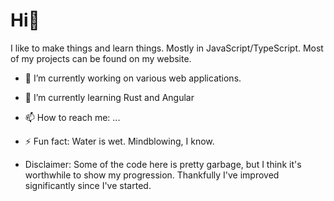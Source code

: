 

<h1>Hi👋</h1>

I like to make things and learn things. Mostly in JavaScript/TypeScript. Most of my projects can be found on my website.

- 🔭 I’m currently working on various web applications.
- 🌱 I’m currently learning Rust and Angular
- 📫 How to reach me: ...
- ⚡ Fun fact: Water is wet. Mindblowing, I know.

- Disclaimer: Some of the code here is pretty garbage, but I think it's worthwhile to show my progression. Thankfully I've improved significantly since I've started.

<!--
**biney999/biney999** is a ✨ _special_ ✨ repository because its `README.md` (this file) appears on your GitHub profile.

Here are some ideas to get you started:

- 🔭 I’m currently working on ...
- 🌱 I’m currently learning ...
- 👯 I’m looking to collaborate on ...
- 🤔 I’m looking for help with ...
- 💬 Ask me about ...
- 📫 How to reach me: ...
- 😄 Pronouns: ...
- ⚡ Fun fact: ...
-->
